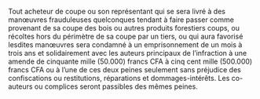 Tout acheteur de coupe ou son représentant qui se sera livré à des manœuvres frauduleuses quelconques tendant à faire passer comme provenant de sa coupe des bois ou autres produits forestiers coups, ou récoltes hors du périmètre de sa coupe par un tiers, ou qui aura favorisé lesdites manœuvres sera condamné à un emprisonnement de un mois à trois ans et solidairement avec les auteurs principaux de l’infraction à une amende de cinquante mille (50.000) francs CFA à cinq cent mille (500.000) francs CFA ou à l’une de ces deux peines seulement sans préjudice des confiscations ou restitutions, réparations et dommages-intérêts.
Les co-auteurs ou complices seront passibles des mêmes peines.